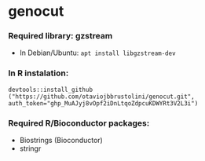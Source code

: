 # genocut

### Required library: gzstream
* In Debian/Ubuntu: 
` apt install libgzstream-dev `

### In R instalation:
`devtools::install_github ("https://github.com/otaviojbbrustolini/genocut.git", auth_token="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")`

### Required R/Bioconductor packages:
* Biostrings  (Bioconductor) 
* stringr 

